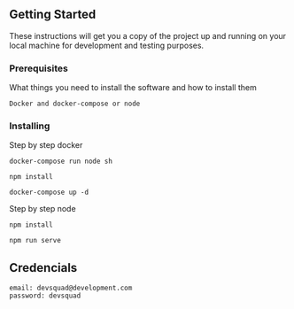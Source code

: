 ## Getting Started

These instructions will get you a copy of the project up and running on your local machine for development and testing purposes.

### Prerequisites

What things you need to install the software and how to install them

```
Docker and docker-compose or node
```

### Installing

Step by step docker

```
docker-compose run node sh
```

```
npm install
```

```
docker-compose up -d
```

Step by step node

```
npm install
```
```
npm run serve
```

## Credencials

```
email: devsquad@development.com
password: devsquad
```

